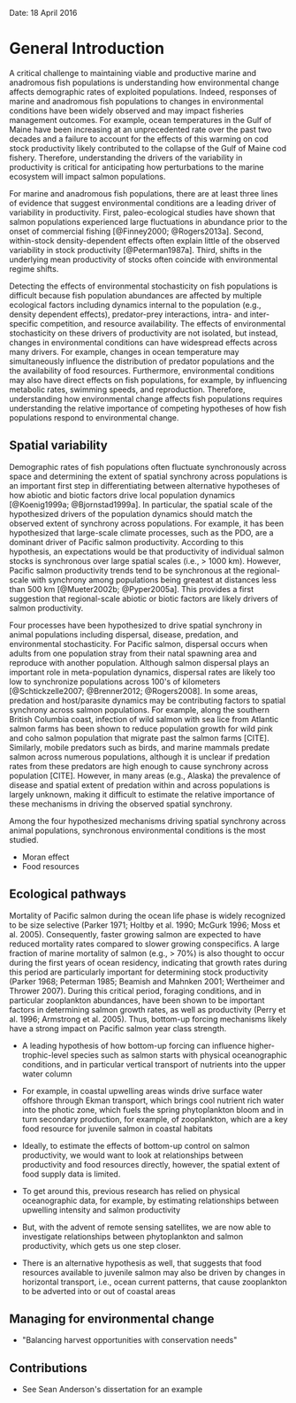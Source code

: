 <!--
General Introduction
Michael Malick

~5-10 pages
-->

Date: 18 April 2016

# General Introduction

A critical challenge to maintaining viable and productive marine and anadromous
fish populations is understanding how environmental change affects demographic
rates of exploited populations. Indeed, responses of marine and anadromous fish
populations to changes in environmental conditions have been widely observed and
may impact fisheries management outcomes. For example, ocean temperatures in
the Gulf of Maine have been increasing at an unprecedented rate over the past
two decades and a failure to account for the effects of this warming on cod
stock productivity likely contributed to the collapse of the Gulf of Maine cod
fishery. Therefore, understanding the drivers of the variability in productivity
is critical for anticipating how perturbations to the marine ecosystem will
impact salmon populations.

For marine and anadromous fish populations, there are at least three lines of
evidence that suggest environmental conditions are a leading driver of
variability in productivity. First, paleo-ecological studies have shown that
salmon populations experienced large fluctuations in abundance prior to the
onset of commercial fishing [@Finney2000; @Rogers2013a]. Second, within-stock
density-dependent effects often explain little of the observed variability in
stock productivity [@Peterman1987a]. Third, shifts in the underlying mean
productivity of stocks often coincide with environmental regime shifts.

Detecting the effects of environmental stochasticity on fish populations is
difficult because fish population abundances are affected by multiple ecological
factors including dynamics internal to the population (e.g., density dependent
effects), predator-prey interactions, intra- and inter-specific competition, and
resource availability. The effects of environmental stochasticity on these
drivers of productivity are not isolated, but instead, changes in environmental
conditions can have widespread effects across many drivers. For example, changes
in ocean temperature may simultaneously influence the distribution of predator
populations and the the availability of food resources. Furthermore,
environmental conditions may also have direct effects on fish populations, for
example, by influencing metabolic rates, swimming speeds, and reproduction.
Therefore, understanding how environmental change affects fish populations
requires understanding the relative importance of competing hypotheses of how
fish populations respond to environmental change.

## Spatial variability

Demographic rates of fish populations often fluctuate synchronously across space
and determining the extent of spatial synchrony across populations is an
important first step in differentiating between alternative hypotheses of how
abiotic and biotic factors drive local population dynamics
[@Koenig1999a; @Bjornstad1999a]. In particular, the spatial scale of the
hypothesized drivers of the population dynamics should match the observed extent
of synchrony across populations. For example, it has been hypothesized that
large-scale climate processes, such as the PDO, are a dominant driver of Pacific
salmon productivity. According to this hypothesis, an expectations would be that
productivity of individual salmon stocks is synchronous over large spatial
scales (i.e., > 1000 km). However, Pacific salmon productivity trends tend to be
synchronous at the regional-scale with synchrony among populations being
greatest at distances less than 500 km [@Mueter2002b; @Pyper2005a]. This
provides a first suggestion that regional-scale abiotic or biotic factors are
likely drivers of salmon productivity.

Four processes have been hypothesized to drive spatial synchrony in animal
populations including dispersal, disease, predation, and environmental
stochasticity.  For Pacific salmon, dispersal occurs when adults from one
population stray from their natal spawning area and reproduce with another
population. Although salmon dispersal plays an important role in meta-population
dynamics, dispersal rates are likely too low to synchronize populations across
100's of kilometers [@Schtickzelle2007; @Brenner2012; @Rogers2008]. In some
areas, predation and host/parasite dynamics may be contributing factors to
spatial synchrony across salmon populations. For example, along the southern
British Columbia coast, infection of wild salmon with sea lice from Atlantic
salmon farms has been shown to reduce population growth for wild pink and coho
salmon population that migrate past the salmon farms [CITE]. Similarly, mobile
predators such as birds, and marine mammals predate salmon across numerous
populations, although it is unclear if predation rates from these predators are
high enough to cause synchrony across population [CITE]. However, in many
areas (e.g., Alaska) the prevalence of disease and spatial extent of predation
within and across populations is largely unknown, making it difficult to
estimate the relative importance of these mechanisms in driving the observed
spatial synchrony.

Among the four hypothesized mechanisms driving spatial synchrony across animal
populations, synchronous environmental conditions is the most studied.

- Moran effect
- Food resources



## Ecological pathways

Mortality of Pacific salmon during the ocean life phase is widely recognized to
be size selective (Parker 1971; Holtby et al. 1990; McGurk 1996; Moss et
al. 2005). Consequently, faster growing salmon are expected to have reduced
mortality rates compared to slower growing conspecifics. A large fraction of
marine mortality of salmon (e.g., > 70%) is also thought to occur during the
first years of ocean residency, indicating that growth rates during this period
are particularly important for determining stock productivity (Parker 1968;
Peterman 1985; Beamish and Mahnken 2001; Wertheimer and Thrower 2007).  During
this critical period, foraging conditions, and in particular zooplankton
abundances, have been shown to be important factors in determining salmon growth
rates, as well as productivity (Perry et al. 1996; Armstrong et al. 2005). Thus,
bottom-up forcing mechanisms likely have a strong impact on Pacific salmon year
class strength.

- A leading hypothesis of how bottom-up forcing can influence
  higher-trophic-level species such as salmon starts with physical oceanographic
  conditions, and in particular vertical transport of nutrients into the upper
  water column

- For example, in coastal upwelling areas winds drive surface water offshore
  through Ekman transport, which brings cool nutrient rich water into the photic
  zone, which fuels the spring phytoplankton bloom and in turn secondary
  production, for example, of zooplankton, which are a key food resource for
  juvenile salmon in coastal habitats

- Ideally, to estimate the effects of bottom-up control on salmon productivity,
  we would want to look at relationships between productivity and food resources
  directly, however, the spatial extent of food supply data is limited.

- To get around this, previous research has relied on physical oceanographic
  data, for example, by estimating relationships between upwelling intensity and
  salmon productivity

- But, with the advent of remote sensing satellites, we are now able to
  investigate relationships between phytoplankton and salmon productivity, which
  gets us one step closer.

- There is an alternative hypothesis as well, that suggests that food resources
  available to juvenile salmon may also be driven by changes in horizontal
  transport, i.e., ocean current patterns, that cause zooplankton to be adverted
  into or out of coastal areas

## Managing for environmental change
- "Balancing harvest opportunities with conservation needs"

## Contributions
- See Sean Anderson's dissertation for an example
